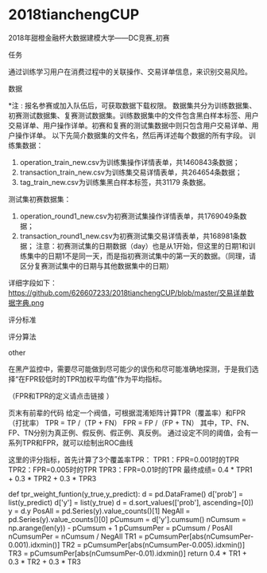 # 2018tianchengCUP
2018年甜橙金融杯大数据建模大学——DC竞赛_初赛

任务

通过训练学习用户在消费过程中的关联操作、交易详单信息，来识别交易风险。      



数据

*注 : 报名参赛或加入队伍后，可获取数据下载权限。
数据集共分为训练数据集、初赛测试数据集、复赛测试数据集。训练数据集中的文件包含黑白样本标签、用户交易详单、用户操作详单。初赛和复赛的测试集数据中则只包含用户交易详单、用户操作详单。
以下先简介数据集的文件名，然后再详述每个数据的所有字段。
 训练集数据：
1.	operation_train_new.csv为训练集操作详情表单，共1460843条数据；
2.	transaction_train_new.csv为训练集交易详情表单，共264654条数据；
3.	tag_train_new.csv为训练集黑白样本标签，共31179 条数据。

测试集初赛数据集：
1.	operation_round1_new.csv为初赛测试集操作详情表单，共1769049条数据；
2.	transaction_round1_new.csv为初赛测试集交易详情表单，共168981条数据；
注意：初赛测试集的日期数据（day）也是从1开始，但这里的日期1和训练集中的日期1不是同一天，而是指初赛测试集中的第一天的数据。（同理，请区分复赛测试集中的日期与其他数据集中的日期）

详细字段如下：
https://github.com/626607233/2018tianchengCUP/blob/master/交易详单数据字典.png

评分标准


评分算法

other

在黑产监控中，需要尽可能做到尽可能少的误伤和尽可能准确地探测，于是我们选择“在FPR较低时的TPR加权平均值”作为平均指标。

（FPR和TPR的定义请点击链接 ） 

 页末有前辈的代码
给定一个阀值，可根据混淆矩阵计算TPR（覆盖率）和FPR（打扰率）
TPR = TP /（TP + FN）
FPR = FP /（FP + TN）
其中，TP、FN、FP、TN分别为真正例、假反例、假正例、真反例。
通过设定不同的阈值，会有一系列TPR和FPR，就可以绘制出ROC曲线

这里的评分指标，首先计算了3个覆盖率TPR：
TPR1：FPR=0.001时的TPR
TPR2：FPR=0.005时的TPR
TPR3：FPR=0.01时的TPR
最终成绩= 0.4 * TPR1 + 0.3 * TPR2 + 0.3 * TPR3


def tpr_weight_funtion(y_true,y_predict):
    d = pd.DataFrame()
    d['prob'] = list(y_predict)
    d['y'] = list(y_true)
    d = d.sort_values(['prob'], ascending=[0])
    y = d.y
    PosAll = pd.Series(y).value_counts()[1]
    NegAll = pd.Series(y).value_counts()[0]
    pCumsum = d['y'].cumsum()
    nCumsum = np.arange(len(y)) - pCumsum + 1
    pCumsumPer = pCumsum / PosAll
    nCumsumPer = nCumsum / NegAll
    TR1 = pCumsumPer[abs(nCumsumPer-0.001).idxmin()]
    TR2 = pCumsumPer[abs(nCumsumPer-0.005).idxmin()]
    TR3 = pCumsumPer[abs(nCumsumPer-0.01).idxmin()]
    return 0.4 * TR1 + 0.3 * TR2 + 0.3 * TR3

